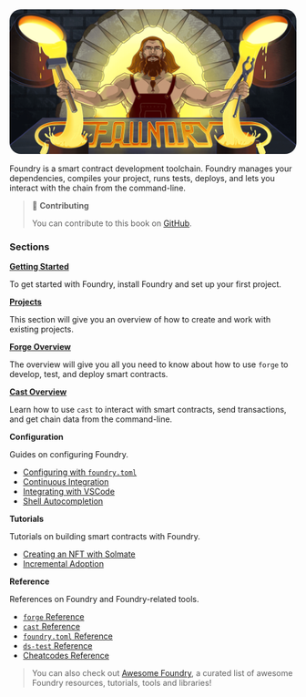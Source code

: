 <img src="images/foundry-banner.png" style="border-radius: 20px">

Foundry is a smart contract development toolchain. Foundry manages your dependencies, compiles your project, runs tests, deploys, and lets you interact with the chain from the command-line.

> 📖 **Contributing**
>
> You can contribute to this book on [GitHub](https://github.com/onbjerg/foundry-book).

### Sections

**[Getting Started](getting-started/installation.md)**

To get started with Foundry, install Foundry and set up your first project.

**[Projects](projects/creating-a-new-project.md)**

This section will give you an overview of how to create and work with existing projects.

**[Forge Overview](forge)**

The overview will give you all you need to know about how to use `forge` to develop, test, and deploy smart contracts.

**[Cast Overview](cast)**

Learn how to use `cast` to interact with smart contracts, send transactions, and get chain data from the command-line.

**Configuration**

Guides on configuring Foundry.

- [Configuring with `foundry.toml`](./config/README.md)
- [Continuous Integration](./config/continous-integration.md)
- [Integrating with VSCode](./config/vscode.md)
- [Shell Autocompletion](./config/shell-autocompletion.md)

**Tutorials**

Tutorials on building smart contracts with Foundry.

- [Creating an NFT with Solmate](./tutorials/solmate-nft.md)
- [Incremental Adoption]()

**Reference**

References on Foundry and Foundry-related tools.

- [`forge` Reference]()
- [`cast` Reference](./reference/cast.md)
- [`foundry.toml` Reference](./reference/config.md)
- [`ds-test` Reference](./reference/ds-test.md)
- [Cheatcodes Reference](./reference/cheatcodes.md)

> You can also check out [Awesome Foundry](https://github.com/crisgarner/awesome-foundry), a curated list of awesome Foundry resources, tutorials, tools and libraries!

